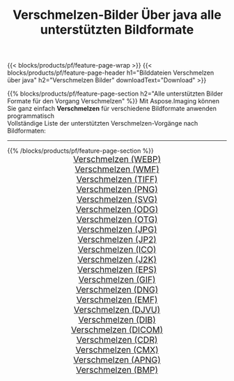 ﻿---
title: Verschmelzen-Bilder Über java alle unterstützten Bildformate 
weight: 3920
url: /de/java/merge 
lang: de
langdirlevel: 2
locales: zh-hans,ja,it,ru,de,es,fr,nl,id,lt,pl,pt,vi,tr,ko,zh-hant,ar,hi,th,sv,cs,uk,he
description: Mit Aspose.Imaging können Sie ganz einfach Verschmelzen Bilder über java
---

{{< blocks/products/pf/feature-page-wrap >}}
{{< blocks/products/pf/feature-page-header h1="Bilddateien Verschmelzen über java" h2="Verschmelzen Bilder" downloadText="Download" >}}


{{% blocks/products/pf/feature-page-section  h2="Alle unterstützten Bilder Formate für den Vorgang Verschmelzen" %}}
Mit Aspose.Imaging können Sie ganz einfach **Verschmelzen** für verschiedene Bildformate anwenden programmatisch
<br/>
Vollständige Liste der unterstützten Verschmelzen-Vorgänge nach Bildformaten:
<hr/>
{{% /blocks/products/pf/feature-page-section %}}
<div class="container-fluid productfamilypage bg-gray">
    <div class="convertypes bg-gray agp-content section">
        <div class="container">
		<div class="row other-converters" style="gap: 10px;font-size: 19px;text-align:center;">
		    <div class='col-md-2 other-converter remove-lp remove-rp'><a href="/imaging/de/java/merge/webp" style="padding:15px;">Verschmelzen (WEBP)</a></div><div class='col-md-2 other-converter remove-lp remove-rp'><a href="/imaging/de/java/merge/wmf" style="padding:15px;">Verschmelzen (WMF)</a></div><div class='col-md-2 other-converter remove-lp remove-rp'><a href="/imaging/de/java/merge/tiff" style="padding:15px;">Verschmelzen (TIFF)</a></div><div class='col-md-2 other-converter remove-lp remove-rp'><a href="/imaging/de/java/merge/png" style="padding:15px;">Verschmelzen (PNG)</a></div><div class='col-md-2 other-converter remove-lp remove-rp'><a href="/imaging/de/java/merge/svg" style="padding:15px;">Verschmelzen (SVG)</a></div><div class='col-md-2 other-converter remove-lp remove-rp'><a href="/imaging/de/java/merge/odg" style="padding:15px;">Verschmelzen (ODG)</a></div><div class='col-md-2 other-converter remove-lp remove-rp'><a href="/imaging/de/java/merge/otg" style="padding:15px;">Verschmelzen (OTG)</a></div><div class='col-md-2 other-converter remove-lp remove-rp'><a href="/imaging/de/java/merge/jpg" style="padding:15px;">Verschmelzen (JPG)</a></div><div class='col-md-2 other-converter remove-lp remove-rp'><a href="/imaging/de/java/merge/jp2" style="padding:15px;">Verschmelzen (JP2)</a></div><div class='col-md-2 other-converter remove-lp remove-rp'><a href="/imaging/de/java/merge/ico" style="padding:15px;">Verschmelzen (ICO)</a></div><div class='col-md-2 other-converter remove-lp remove-rp'><a href="/imaging/de/java/merge/j2k" style="padding:15px;">Verschmelzen (J2K)</a></div><div class='col-md-2 other-converter remove-lp remove-rp'><a href="/imaging/de/java/merge/eps" style="padding:15px;">Verschmelzen (EPS)</a></div><div class='col-md-2 other-converter remove-lp remove-rp'><a href="/imaging/de/java/merge/gif" style="padding:15px;">Verschmelzen (GIF)</a></div><div class='col-md-2 other-converter remove-lp remove-rp'><a href="/imaging/de/java/merge/dng" style="padding:15px;">Verschmelzen (DNG)</a></div><div class='col-md-2 other-converter remove-lp remove-rp'><a href="/imaging/de/java/merge/emf" style="padding:15px;">Verschmelzen (EMF)</a></div><div class='col-md-2 other-converter remove-lp remove-rp'><a href="/imaging/de/java/merge/djvu" style="padding:15px;">Verschmelzen (DJVU)</a></div><div class='col-md-2 other-converter remove-lp remove-rp'><a href="/imaging/de/java/merge/dib" style="padding:15px;">Verschmelzen (DIB)</a></div><div class='col-md-2 other-converter remove-lp remove-rp'><a href="/imaging/de/java/merge/dicom" style="padding:15px;">Verschmelzen (DICOM)</a></div><div class='col-md-2 other-converter remove-lp remove-rp'><a href="/imaging/de/java/merge/cdr" style="padding:15px;">Verschmelzen (CDR)</a></div><div class='col-md-2 other-converter remove-lp remove-rp'><a href="/imaging/de/java/merge/cmx" style="padding:15px;">Verschmelzen (CMX)</a></div><div class='col-md-2 other-converter remove-lp remove-rp'><a href="/imaging/de/java/merge/apng" style="padding:15px;">Verschmelzen (APNG)</a></div><div class='col-md-2 other-converter remove-lp remove-rp'><a href="/imaging/de/java/merge/bmp" style="padding:15px;">Verschmelzen (BMP)</a></div>
                </div>
        </div>
    </div>
</div>
<br/>
